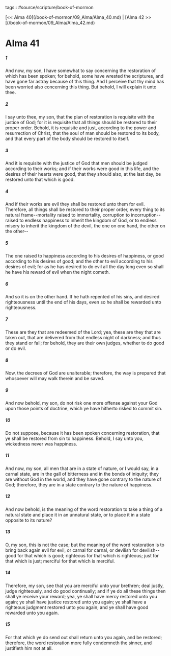 tags:: #source/scripture/book-of-mormon

[<< Alma 40[(/book-of-mormon/09_Alma/Alma_40.md) | [Alma 42 >>[(/book-of-mormon/09_Alma/Alma_42.md)

# Alma 41

##### 1

And now, my son, I have somewhat to say concerning the restoration of which has been spoken; for behold, some have wrested the scriptures, and have gone far astray because of this thing. And I perceive that thy mind has been worried also concerning this thing. But behold, I will explain it unto thee.

##### 2

I say unto thee, my son, that the plan of restoration is requisite with the justice of God; for it is requisite that all things should be restored to their proper order. Behold, it is requisite and just, according to the power and resurrection of Christ, that the soul of man should be restored to its body, and that every part of the body should be restored to itself.

##### 3

And it is requisite with the justice of God that men should be judged according to their works; and if their works were good in this life, and the desires of their hearts were good, that they should also, at the last day, be restored unto that which is good.

##### 4

And if their works are evil they shall be restored unto them for evil. Therefore, all things shall be restored to their proper order, every thing to its natural frame--mortality raised to immortality, corruption to incorruption--raised to endless happiness to inherit the kingdom of God, or to endless misery to inherit the kingdom of the devil, the one on one hand, the other on the other--

##### 5

The one raised to happiness according to his desires of happiness, or good according to his desires of good; and the other to evil according to his desires of evil; for as he has desired to do evil all the day long even so shall he have his reward of evil when the night cometh.

##### 6

And so it is on the other hand. If he hath repented of his sins, and desired righteousness until the end of his days, even so he shall be rewarded unto righteousness.

##### 7

These are they that are redeemed of the Lord; yea, these are they that are taken out, that are delivered from that endless night of darkness; and thus they stand or fall; for behold, they are their own judges, whether to do good or do evil.

##### 8

Now, the decrees of God are unalterable; therefore, the way is prepared that whosoever will may walk therein and be saved.

##### 9

And now behold, my son, do not risk one more offense against your God upon those points of doctrine, which ye have hitherto risked to commit sin.

##### 10

Do not suppose, because it has been spoken concerning restoration, that ye shall be restored from sin to happiness. Behold, I say unto you, wickedness never was happiness.

##### 11

And now, my son, all men that are in a state of nature, or I would say, in a carnal state, are in the gall of bitterness and in the bonds of iniquity; they are without God in the world, and they have gone contrary to the nature of God; therefore, they are in a state contrary to the nature of happiness.

##### 12

And now behold, is the meaning of the word restoration to take a thing of a natural state and place it in an unnatural state, or to place it in a state opposite to its nature?

##### 13

O, my son, this is not the case; but the meaning of the word restoration is to bring back again evil for evil, or carnal for carnal, or devilish for devilish--good for that which is good; righteous for that which is righteous; just for that which is just; merciful for that which is merciful.

##### 14

Therefore, my son, see that you are merciful unto your brethren; deal justly, judge righteously, and do good continually; and if ye do all these things then shall ye receive your reward; yea, ye shall have mercy restored unto you again; ye shall have justice restored unto you again; ye shall have a righteous judgment restored unto you again; and ye shall have good rewarded unto you again.

##### 15

For that which ye do send out shall return unto you again, and be restored; therefore, the word restoration more fully condemneth the sinner, and justifieth him not at all.
